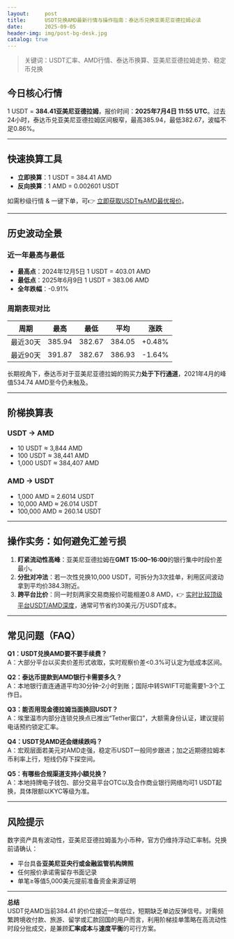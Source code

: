 ```yaml
---
layout:     post
title:      USDT兑换AMD最新行情与操作指南：泰达币兑换亚美尼亚德拉姆必读
date:       2025-09-05
header-img: img/post-bg-desk.jpg
catalog: true
---
```


> 关键词：USDT汇率、AMD行情、泰达币换算、亚美尼亚德拉姆走势、稳定币兑换

## 今日核心行情
1 USDT = **384.41亚美尼亚德拉姆**，报价时间：**2025年7月4日 11:55 UTC**。过去24小时，泰达币兑亚美尼亚德拉姆区间极窄，最高385.94，最低382.67，波幅不足0.86%。

---

## 快速换算工具
- **立即换算**：1 USDT = 384.41 AMD  
- **反向换算**：1 AMD = 0.002601 USDT  

如需秒级行情 & 一键下单，可👉 [立即获取USDT⇆AMD最优报价](https://okxdog.com/)。

---

## 历史波动全景
### 近一年最高与最低
- **最高点**：2024年12月5日 1 USDT = 403.01 AMD  
- **最低点**：2025年6月9日 1 USDT = 383.06 AMD  
- **全年跌幅**：-0.91%  

### 周期表现对比
| 周期 | 最高 | 最低 | 平均 | 涨跌 |
|------|------|------|------|------|
| 最近30天 | 385.94 | 382.67 | 384.05 | +0.48% |
| 最近90天 | 391.87 | 382.67 | 386.93 | -1.64% |

长期视角下，泰达币对于亚美尼亚德拉姆的购买力**处于下行通道**，2021年4月的峰值534.74 AMD至今仍未触及。

---

## 阶梯换算表
### USDT → AMD
- 10 USDT ≈ 3,844 AMD  
- 100 USDT ≈ 38,441 AMD  
- 1,000 USDT ≈ 384,407 AMD  

### AMD → USDT
- 1,000 AMD ≈ 2.6014 USDT  
- 10,000 AMD ≈ 26.014 USDT  
- 100,000 AMD ≈ 260.14 USDT  

---

## 操作实务：如何避免汇差亏损
1. **盯紧流动性高峰**：亚美尼亚德拉姆在**GMT 15:00–16:00**的银行集中时段价差最小。  
2. **分批对冲法**：若一次性兑换10,000 USDT，可拆分为3次挂单，利用区间波动拿到平均价384.3附近。  
3. **跨平台比价**：同一时刻两家交易商报价可能相差0.8 AMD，👉 [实时比较顶级平台USDT/AMD深度](https://okxdog.com/)，通常可节省约30美元/万USDT成本。  

---

## 常见问题（FAQ）
**Q1：USDT兑换AMD要不要手续费？**  
A：大部分平台以买卖价差形式收取，实时观察价差<0.3%可认定为低成本区间。

**Q2：泰达币提款到AMD银行卡需要多久？**  
A：本地银行直连通道平均30分钟–2小时到账；国际中转SWIFT可能需要1–3个工作日。

**Q3：能否用现金德拉姆当面换回USDT？**  
A：埃里温市内部分连锁兑换点已推出“Tether窗口”，大额需身份认证，建议提前电话预约锁定汇率。

**Q4：USDT兑AMD还会继续跌吗？**  
A：宏观层面若美元对AMD走强，稳定币USDT一般同步跟进；加之近期德拉姆本币利率上行，短线仍存下探空间。

**Q5：有哪些合规渠道支持小額兑换？**  
A：本地持牌电子钱包、部分交易平台OTC以及合作商业银行网络均可1 USDT起换，具体限额以KYC等级为准。

---

## 风险提示
数字资产具有波动性，亚美尼亚德拉姆虽为小币种，官方仍维持浮动汇率制。兑换前请确认：
- 平台具备**亚美尼亚央行或金融监管机构牌照**  
- 任何报价承诺需留存书面记录  
- 单笔≥等值5,000美元提前准备资金来源证明  

---

**总结**  
USDT兑AMD当前384.41 的价位接近一年低位，短期缺乏单边反弹信号。对需频繁跨境收付款、旅游、留学或汇款回国的用户而言，利用阶梯挂单策略在高流动性时段分批成交，是兼顾**汇率成本**与**速度平衡**的可行方案。